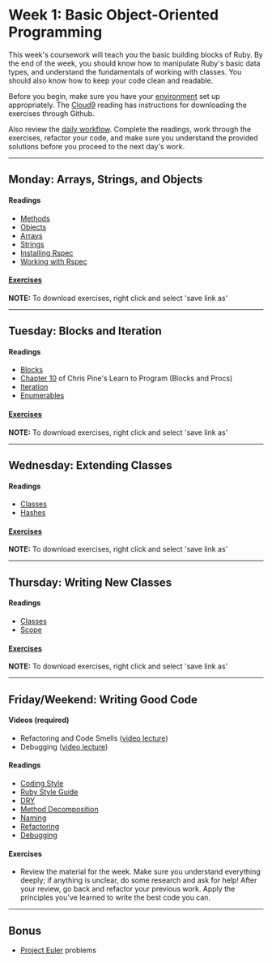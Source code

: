 # Week 1: Basic Object-Oriented Programming

This week's coursework will teach you the basic building blocks of Ruby.
By the end of the week, you should know how to manipulate Ruby's basic
data types, and understand the fundamentals of working with classes. You
should also know how to keep your code clean and readable.

Before you begin, make sure you have your [environment][environment]
set up appropriately. The [Cloud9][c9] reading has instructions for
downloading the exercises through Github.

Also review the [daily workflow][workflow]. Complete the readings, work
through the exercises, refactor your code, and make sure you understand
the provided solutions before you proceed to the next day's work.

[workflow]: ./../w0/workflow.md
[c9]: ./../cloud9
[environment]: ./../w0/environment-setup.md

---

## Monday: Arrays, Strings, and Objects

#### Readings
- [Methods](readings/method.md)
- [Objects](readings/object.md)
- [Arrays](readings/array.md)
- [Strings](readings/string.md)
- [Installing Rspec](readings/installing_rspec.md)
- [Working with Rspec](readings/running_rspec.md)

#### [Exercises](exercises/w1d1.zip)

**NOTE:** To download exercises, right click and select 'save link as'

---

## Tuesday: Blocks and Iteration

#### Readings
- [Blocks](readings/block.md)
- [Chapter 10][pine10] of Chris Pine's Learn to Program (Blocks and Procs)
- [Iteration](readings/iteration.md)
- [Enumerables](readings/enumerable.md)

[pine10]: https://pine.fm/LearnToProgram/chap_10.html

#### [Exercises](exercises/w1d2.zip)

**NOTE:** To download exercises, right click and select 'save link as'

---

## Wednesday: Extending Classes

#### Readings
- [Classes](readings/class-i.md)
- [Hashes](readings/hash.md)

#### [Exercises](exercises/w1d3.zip)

**NOTE:** To download exercises, right click and select 'save link as'

---

## Thursday: Writing New Classes

#### Readings
- [Classes](readings/class-ii.md)
- [Scope](readings/scope.md)

#### [Exercises](exercises/w1d4.zip)

**NOTE:** To download exercises, right click and select 'save link as'

---

## Friday/Weekend: Writing Good Code

#### Videos (required)
- Refactoring and Code Smells ([video lecture][refactoring-video])
- Debugging ([video lecture][debugging-video])

[refactoring-video]: https://www.youtube.com/watch?v=DC-pQPq0acs
[debugging-video]: https://vimeo.com/129370279

#### Readings
- [Coding Style](readings/coding-style.md)
- [Ruby Style Guide][ruby-styleguide]
- [DRY](readings/dry.md)
- [Method Decomposition](readings/method-decomposition.md)
- [Naming](readings/naming.md)
- [Refactoring](readings/refactoring.md)
- [Debugging](readings/debugger.md)

[ruby-styleguide]: https://github.com/styleguide/ruby

#### Exercises
- Review the material for the week. Make sure you understand everything
  deeply; if anything is unclear, do some research and ask for help!
  After your review, go back and refactor your previous work. Apply the
  principles you've learned to write the best code you can.

---

## Bonus
- [Project Euler][project-euler] problems

[project-euler]: http://projecteuler.net/
